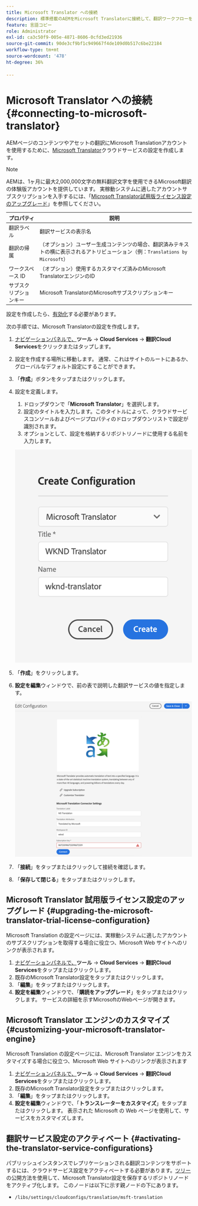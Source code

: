```yaml
---
title: Microsoft Translator への接続
description: 標準搭載のAEMをMicrosoft Translatorに接続して、翻訳ワークフローを自動化する方法を説明します。
feature: 言語コピー
role: Administrator
exl-id: ca3c50f9-005e-4871-8606-0cfd3ed21936
source-git-commit: 90de3cf9bf1c949667f4de109d0b517c6be22184
workflow-type: tm+mt
source-wordcount: '478'
ht-degree: 36%

---
```


# Microsoft Translator への接続 {#connecting-to-microsoft-translator}

AEMページのコンテンツやアセットの翻訳にMicrosoft Translationアカウントを使用するために、[Microsoft Translator](https://hub.microsofttranslator.com)クラウドサービスの設定を作成します。

>[!NOTE]
>
>AEMは、1ヶ月に最大2,000,000文字の無料翻訳文字を使用できるMicrosoft翻訳の体験版アカウントを提供しています。 実稼動システムに適したアカウントサブスクリプションを入手するには、「[Microsoft Translator試用版ライセンス設定のアップグレード](#upgrading-the-microsoft-translator-trial-license-configuration)」を参照してください。

| プロパティ | 説明 |
|---|---|
| 翻訳ラベル | 翻訳サービスの表示名 |
| 翻訳の帰属 | （オプション）ユーザー生成コンテンツの場合、翻訳済みテキストの横に表示されるアトリビューション（例：`Translations by Microsoft`） |
| ワークスペース ID | （オプション）使用するカスタマイズ済みのMicrosoft TranslatorエンジンのID |
| サブスクリプションキー | Microsoft TranslatorのMicrosoftサブスクリプションキー |

設定を作成したら、[有効化](#activating-the-translator-service-configurations)する必要があります。

次の手順では、Microsoft Translatorの設定を作成します。

1. [ナビゲーションパネルで、](/help/sites-cloud/authoring/getting-started/basic-handling.md#first-steps)**ツール** -> **Cloud Services** -> **翻訳Cloud Services**&#x200B;をクリックまたはタップします。
1. 設定を作成する場所に移動します。 通常、これはサイトのルートにあるか、グローバルなデフォルト設定にすることができます。
1. 「**作成**」ボタンをタップまたはクリックします。
1. 設定を定義します。
   1. ドロップダウンで「**Microsoft Translator**」を選択します。
   1. 設定のタイトルを入力します。このタイトルによって、クラウドサービスコンソールおよびページプロパティのドロップダウンリストで設定が識別されます。
   1. オプションとして、設定を格納するリポジトリノードに使用する名前を入力します。

   ![翻訳設定の作成](../assets/create-translation-config.png)

1. 「**作成**」をクリックします。
1. **設定を編集**&#x200B;ウィンドウで、前の表で説明した翻訳サービスの値を指定します。

   ![翻訳設定の編集](../assets/edit-translation-config.png)

1. 「**接続**」をタップまたはクリックして接続を確認します。
1. 「**保存して閉じる**」をタップまたはクリックします。

## Microsoft Translator 試用版ライセンス設定のアップグレード {#upgrading-the-microsoft-translator-trial-license-configuration}

Microsoft Translation の設定ページには、実稼動システムに適したアカウントのサブスクリプションを取得する場合に役立つ、Microsoft Web サイトへのリンクが表示されます。

1. [ナビゲーションパネルで、](/help/sites-cloud/authoring/getting-started/basic-handling.md#first-steps)**ツール** -> **Cloud Services** -> **翻訳Cloud Services**&#x200B;をタップまたはクリックします。
1. 既存のMicrosoft Translator設定をタップまたはクリックします。
1. 「**編集**」をタップまたはクリックします。
1. **設定を編集**&#x200B;ウィンドウで、「**購読をアップグレード**」をタップまたはクリックします。 サービスの詳細を示すMicrosoftのWebページが開きます。

## Microsoft Translator エンジンのカスタマイズ {#customizing-your-microsoft-translator-engine}

Microsoft Translation の設定ページには、Microsoft Translator エンジンをカスタマイズする場合に役立つ、Microsoft Web サイトへのリンクが表示されます

1. [ナビゲーションパネルで、](/help/sites-cloud/authoring/getting-started/basic-handling.md#first-steps)**ツール** -> **Cloud Services** -> **翻訳Cloud Services**&#x200B;をタップまたはクリックします。
1. 既存のMicrosoft Translator設定をタップまたはクリックします。
1. 「**編集**」をタップまたはクリックします。
1. **設定を編集**&#x200B;ウィンドウで、「**トランスレーターをカスタマイズ**」をタップまたはクリックします。 表示された Microsoft の Web ページを使用して、サービスをカスタマイズします。

## 翻訳サービス設定のアクティベート  {#activating-the-translator-service-configurations}

パブリッシュインスタンスでレプリケーションされる翻訳コンテンツをサポートするには、クラウドサービス設定をアクティベートする必要があります。[ツリー](/help/sites-cloud/authoring/fundamentals/publishing-pages.md#publishing-and-unpublishing-a-tree)の公開方法を使用して、Microsoft Translator設定を保存するリポジトリノードをアクティブ化します。 このノードは以下に示す親ノードの下にあります。

* `/libs/settings/cloudconfigs/translation/msft-translation`
